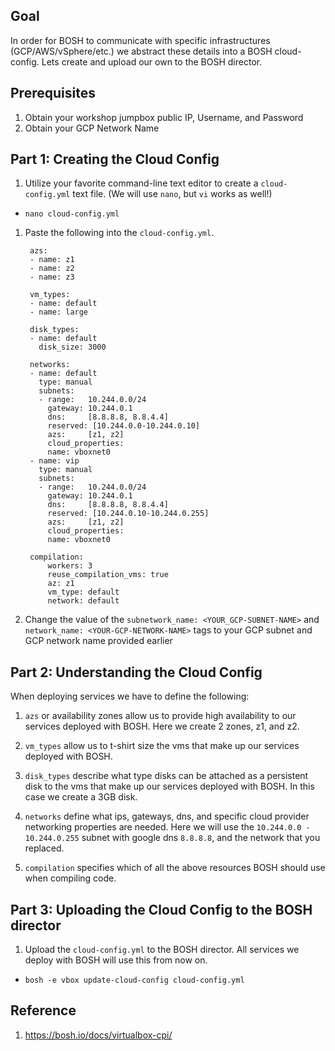 ## Goal

In order for BOSH to communicate with specific infrastructures (GCP/AWS/vSphere/etc.) we abstract these details into a BOSH cloud-config. Lets create and upload our own to the BOSH director.

## Prerequisites

1. Obtain your workshop jumpbox public IP, Username, and Password 
1. Obtain your GCP Network Name 

## Part 1: Creating the Cloud Config


1. Utilize your favorite command-line text editor to create a `cloud-config.yml` text file. (We will use `nano`, but `vi` works as well!)

  - `nano cloud-config.yml`

1. Paste the following into the `cloud-config.yml`.

        azs:
        - name: z1
        - name: z2
        - name: z3

        vm_types:
        - name: default
        - name: large

        disk_types:
        - name: default
          disk_size: 3000

        networks:
        - name: default
          type: manual
          subnets:
          - range:   10.244.0.0/24
            gateway: 10.244.0.1
            dns:     [8.8.8.8, 8.8.4.4]
            reserved: [10.244.0.0-10.244.0.10]
            azs:     [z1, z2]
            cloud_properties:
            name: vboxnet0
        - name: vip
          type: manual
          subnets:
          - range:   10.244.0.0/24
            gateway: 10.244.0.1
            dns:     [8.8.8.8, 8.8.4.4]
            reserved: [10.244.0.10-10.244.0.255]
            azs:     [z1, z2]
            cloud_properties:
            name: vboxnet0

        compilation:
            workers: 3
            reuse_compilation_vms: true
            az: z1
            vm_type: default
            network: default

1. Change the value of the `subnetwork_name: <YOUR_GCP-SUBNET-NAME>` and `network_name: <YOUR-GCP-NETWORK-NAME>` tags to your GCP subnet and GCP network name provided earlier 

## Part 2: Understanding the Cloud Config

When deploying services we have to define the following:

  1. `azs` or availability zones allow us to provide high availability to our services deployed with BOSH. Here we create 2 zones, z1, and z2.

  1. `vm_types` allow us to t-shirt size the vms that make up our services deployed with BOSH.

  1. `disk_types` describe what type disks can be attached as a persistent disk to the vms that make up our services deployed with BOSH. In this case we create a 3GB disk.

  1. `networks` define what ips, gateways, dns, and specific cloud provider networking properties are needed. Here we will use the `10.244.0.0 - 10.244.0.255` subnet with google dns `8.8.8.8`, and the network that you replaced.

  1. `compilation` specifies which of all the above resources BOSH should use when compiling code.

## Part 3: Uploading the Cloud Config to the BOSH director

1. Upload the `cloud-config.yml` to the BOSH director. All services we deploy with BOSH will use this from now on.

  - `bosh -e vbox update-cloud-config cloud-config.yml`

## Reference

1. https://bosh.io/docs/virtualbox-cpi/

